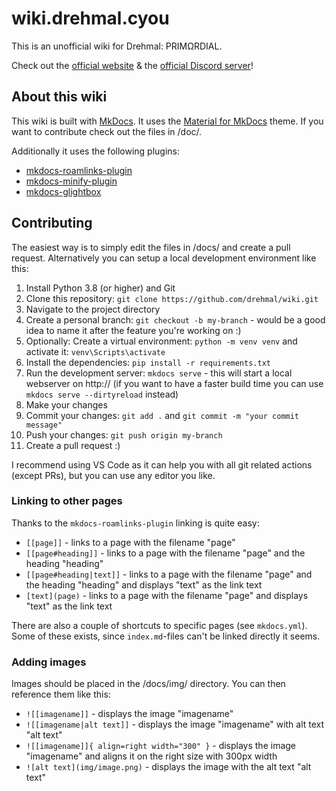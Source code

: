 # wiki.drehmal.cyou

This is an unofficial wiki for Drehmal: PRIMΩRDIAL.

Check out the [official website](https://www.drehmal.net/) & the [official Discord server](https://discord.gg/drehmal)!

## About this wiki

This wiki is built with [MkDocs](https://www.mkdocs.org/). It uses the [Material for MkDocs](https://github.com/squidfunk/mkdocs-material) theme. If you want to contribute check out the files in /doc/.

Additionally it uses the following plugins:

- [mkdocs-roamlinks-plugin](https://github.com/Jackiexiao/mkdocs-roamlinks-plugin)
- [mkdocs-minify-plugin](https://github.com/byrnereese/mkdocs-minify-plugin)
- [mkdocs-glightbox](https://github.com/blueswen/mkdocs-glightbox)

## Contributing

The easiest way is to simply edit the files in /docs/ and create a pull request. Alternatively you can setup a local development environment like this:

1. Install Python 3.8 (or higher) and Git
2. Clone this repository: `git clone https://github.com/drehmal/wiki.git`
3. Navigate to the project directory
4. Create a personal branch: `git checkout -b my-branch` - would be a good idea to name it after the feature you're working on :)
5. Optionally: Create a virtual environment: `python -m venv venv` and activate it: `venv\Scripts\activate`
6. Install the dependencies: `pip install -r requirements.txt`
7. Run the development server: `mkdocs serve` - this will start a local webserver on http:// (if you want to have a faster build time you can use `mkdocs serve --dirtyreload` instead)
8. Make your changes
9. Commit your changes: `git add .` and `git commit -m "your commit message"`
10. Push your changes: `git push origin my-branch`
11. Create a pull request :)

I recommend using VS Code as it can help you with all git related actions (except PRs), but you can use any editor you like.

### Linking to other pages

Thanks to the `mkdocs-roamlinks-plugin` linking is quite easy:

- `[[page]]` - links to a page with the filename "page"
- `[[page#heading]]` - links to a page with the filename "page" and the heading "heading"
- `[[page#heading|text]]` - links to a page with the filename "page" and the heading "heading" and displays "text" as the link text
- `[text](page)` - links to a page with the filename "page" and displays "text" as the link text

There are also a couple of shortcuts to specific pages (see `mkdocs.yml`). Some of these exists, since `index.md`-files can't be linked directly it seems.

### Adding images

Images should be placed in the /docs/img/ directory. You can then reference them like this:

- `![[imagename]]` - displays the image "imagename"
- `![[imagename|alt text]]` - displays the image "imagename" with alt text "alt text"
- `![[imagename]]{ align=right width="300" }` - displays the image "imagename" and aligns it on the right size with 300px width
- `![alt text](img/image.png)` - displays the image with the alt text "alt text"
